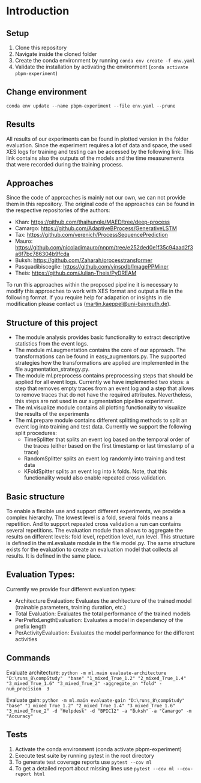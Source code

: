 # Introduction 
## Setup
1. Clone this repository
2. Navigate inside the cloned folder
3. Create the conda environment by running `conda env create -f env.yaml`
4. Validate the installation by activating the environment (`conda activate pbpm-experiment`)



## Change environment
`conda env update --name pbpm-experiment --file env.yaml --prune`


## Results
All results of our experiments can be found in plotted version in the folder evaluation. Since the experiment requires a lot of data and space, the used XES logs for training and testing can be accessed by the following link:
This link contains also the outputs of the models and the time measurements that were recorded during the training process.

## Approaches
Since the code of approaches is mainly not our own, we can not provide them in this repository. The original code of the approaches can be 
found in the respective repositories of the authors:
* Khan: https://github.com/thaihungle/MAED/tree/deep-process
* Camargo: https://github.com/AdaptiveBProcess/GenerativeLSTM
* Tax: https://github.com/verenich/ProcessSequencePrediction
* Mauro: https://github.com/nicoladimauro/nnpm/tree/e252ded0e1f35c94aad2f3a6f7bc786304b9fcda
* Buksh: https://github.com/Zaharah/processtransformer
* Pasquadibisceglie: https://github.com/vinspdb/ImagePPMiner
* Theis: https://github.com/Julian-Theis/PyDREAM

To run this approaches within the proposed pipeline it is necessary to modify this approaches to work with XES format and output a file in the following format.
If you require help for adapation or insights in die modification please contact us (martin.kaeppel@uni-bayreuth.de).

## Structure of this project
* The module analysis provides basic functionality to extract descriptive statistics from the event logs.
* The module ml.augmentation contains the core of our approach. The transformations can be found in easy_augmentors.py. The supported strategies how the transformations are applied are implemented in the file augmentation_strategy.py.
* The module ml.preprocess contains preprocessing steps that should be applied for all event logs. Currently we have implemented two steps: a step that removes empty traces from an event log and a step that allows to remove traces that do not have the required attributes. Nevertheless, this steps are not used in our augmentation pipeline experiment.
* The ml.visualize module contains all plotting functionality to visualize the results of the experiments
* The ml.prepare module contains different splitting methods to split an event log into training and test data. Currently we support the following split procedures:
  * TimeSplitter that splits an event log based on the temporal order of the traces (either based on the first timestamp or last timestamp of a trace)
  * RandomSplitter splits an event log randomly into training and test data
  * KFoldSpitter splits an event log into k folds. Note, that this functionality would also enable repeated cross validation. 

## Basic structure
To enable a flexible use and support different experiments, we provide a complex hierarchy. The lowest level is a fold, several folds means a repetition. And to support repeated cross validation a run can contains several repetitions.
The evaluation module than allows to aggregate the results on different levels: fold level, repetition level, run level. This structure is defined in the ml.evaluate module in the file model.py. The same structure exists for the evaluation to create an evaluation model that collects all results. It is defined in the same place.

## Evaluation Types:
Currently we provide four different evaluation types:
* Architecture Evaluation: Evaluates the architecture of the trained model (trainable parameters, training duration, etc.)
* Total Evaluation: Evaluates the total performance of the trained models
* PerPrefixLengthEvaluation: Evaluates a model in dependency of the prefix length
* PerActivityEvaluation: Evaluates the model performance for the different activities


## Commands
Evaluate architecture: 
`python -m ml.main evaluate-architecture "D:\runs_8\compStudy"  "base" "1_mixed_True_1.2" "2_mixed_True_1.4" "3_mixed_True_1.6" "3_mixed_True_2" -aggregate_on "fold" -num_precision 
3`

Evaluate gain:
`python -m ml.main evaluate-gain "D:\runs_8\compStudy"  "base" "1_mixed_True_1.2" "2_mixed_True_1.4" "3_mixed_True_1.6" "3_mixed_True_2" -d "Helpdesk" -d "BPIC12" -a "Buksh" -a "Camargo" -m "Accuracy"
`

## Tests
1. Activate the conda environment (conda activate pbpm-experiment)
2. Execute test suite by running pytest in the root directory 
3. To generate test coverage reports use `pytest --cov ml`
4. To get a detailed report about missing lines use `pytest --cov ml --cov-report html`